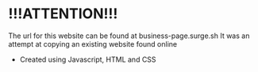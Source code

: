 # !!!ATTENTION!!!

The url for this website can be found at business-page.surge.sh
It was an attempt at copying an existing website found online

- Created using Javascript, HTML and CSS
